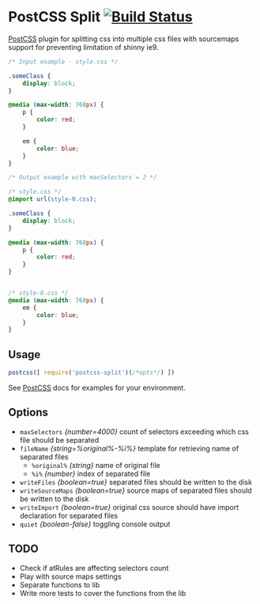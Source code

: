 # PostCSS Split [![Build Status][ci-img]][ci]

[PostCSS] plugin for splitting css into multiple css files with sourcemaps support for preventing limitation of shinny ie9.

[PostCSS]: https://github.com/postcss/postcss
[ci-img]:  https://travis-ci.org/VitaliyR/postcss-split.svg
[ci]:      https://travis-ci.org/VitaliyR/postcss-split

```css
/* Input example - style.css */

.someClass {
    display: block;
}

@media (max-width: 768px) {
    p {
        color: red;
    }

    em {
        color: blue;
    }
}
```

```css
/* Output example with maxSelectors = 2 */

/* style.css */
@import url(style-0.css);

.someClass {
    display: block;
}

@media (max-width: 768px) {
    p {
        color: red;
    }
}


/* style-0.css */
@media (max-width: 768px) {
    em {
        color: blue;
    }
}
```

## Usage

```js
postcss([ require('postcss-split')(/*opts*/) ])
```

See [PostCSS] docs for examples for your environment.

## Options
* `maxSelectors`    *{number=4000}* count of selectors exceeding which css file should be separated
* `fileName` *{string=%original%-%i%}* template for retrieving name of separated files
    * `%original%` *{string}* name of original file
    * `%i%` *{number}* index of separated file
* `writeFiles` *{boolean=true}* separated files should be written to the disk
* `writeSourceMaps` *{boolean=true}* source maps of separated files should be written to the disk
* `writeImport` *{boolean=true}* original css source should have import declaration for separated files
* `quiet` *{boolean-false}* toggling console output

## TODO
* Check if atRules are affecting selectors count
* Play with source maps settings
* Separate functions to lib
* Write more tests to cover the functions from the lib
